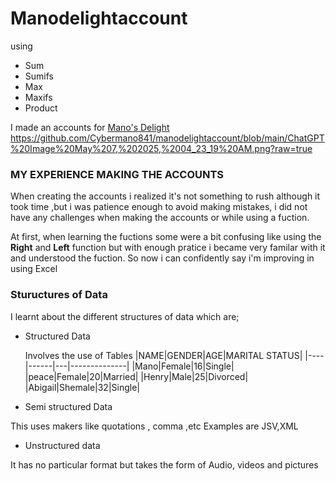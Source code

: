 # Manodelightaccount
using
- Sum
- Sumifs
- Max
- Maxifs
- Product

  
I made an accounts for [Mano's Delight](https://www.mircosoft.com)
https://github.com/Cybermano841/manodelightaccount/blob/main/ChatGPT%20Image%20May%207,%202025,%2004_23_19%20AM.png?raw=true
### MY EXPERIENCE MAKING THE ACCOUNTS

When creating the accounts i realized it's not something to rush although it took time ,but i was patience enough to avoid making mistakes, i did not have any challenges when making the accounts or while using a fuction.

At first, when learning the fuctions some were a bit confusing like using the **Right** and **Left** function but with enough pratice i became very familar with it and understood the fuction.
So now i can confidently say i'm improving in using Excel

### Stuructures of Data
I learnt about the different structures of data which are;

- Structured Data
  
  Involves the use of Tables
  |NAME|GENDER|AGE|MARITAL STATUS|
  |----|------|---|--------------|
  |Mano|Female|16|Single|
  |peace|Female|20|Married|
  |Henry|Male|25|Divorced|
  |Abigail|Shemale|32|Single|
  
- Semi structured Data

This uses makers like quotations , comma ,etc
Examples are JSV,XML
  
- Unstructured data

It has no particular format but takes the form of Audio, videos and pictures
